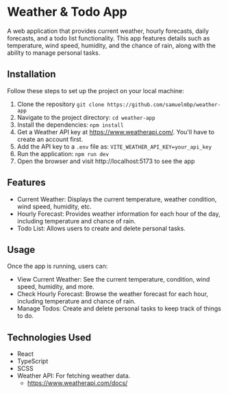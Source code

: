# Weather & Todo App

A web application that provides current weather, hourly forecasts, daily forecasts, and a todo list functionality. This app features details such as temperature, wind speed, humidity, and the chance of rain, along with the ability to manage personal tasks.

## Installation

Follow these steps to set up the project on your local machine:

1. Clone the repository `git clone https://github.com/samuelmbp/weather-app`
2. Navigate to the project directory: `cd weather-app`
3. Install the dependencies: `npm install`
4. Get a Weather API key at https://www.weatherapi.com/. You'll have to create an account first.
5. Add the API key to a `.env` file as: `VITE_WEATHER_API_KEY=your_api_key`
6. Run the application: `npm run dev`
7. Open the browser and visit http://localhost:5173 to see the app

## Features

-   Current Weather: Displays the current temperature, weather condition, wind speed, humidity, etc.
-   Hourly Forecast: Provides weather information for each hour of the day, including temperature and chance of rain.
-   Todo List: Allows users to create and delete personal tasks.

## Usage

Once the app is running, users can:

-   View Current Weather: See the current temperature, condition, wind speed, humidity, and more.
-   Check Hourly Forecast: Browse the weather forecast for each hour, including temperature and chance of rain.
-   Manage Todos: Create and delete personal tasks to keep track of things to do.

## Technologies Used

-   React
-   TypeScript
-   SCSS
-   Weather API: For fetching weather data.
    -   https://www.weatherapi.com/docs/
